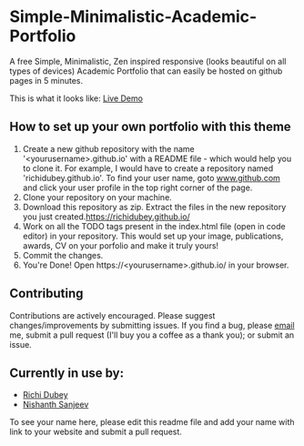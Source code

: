 # Simple-Minimalistic-Academic-Portfolio
A free Simple, Minimalistic, Zen inspired responsive (looks beautiful on all types of devices) Academic Portfolio that can easily be hosted on github pages in 5 minutes.

This is what it looks like: [Live Demo](https://richidubey.github.io/Simple-Minimalistic-Academic-Portfolio/)

## How to set up your own portfolio with this theme
1. Create a new github repository with the name '\<yourusername\>.github.io' with a README file - which would help you to clone it. For example, I would have to create a repository named 'richidubey​​.github.​io'. To find your user name, goto www.github.com and click your user profile in the top right corner of the page.
2. Clone your repository on your machine.
3. Download this repository as zip. Extract the files in the new repository you just created.https://richidubey.github.io/
4. Work on all the TODO tags present in the index.html file (open in code editor) in your repository. This would set up your image, publications, awards, CV on your porfolio and make it truly yours!
5. Commit the changes.
6. You're Done! Open https://\<yourusername\>.github.io/ in your browser.

## Contributing

Contributions are actively encouraged. Please suggest changes/improvements by submitting issues. If you find a bug, please [email](mailto:richidubey@gmail.com) me, submit a pull request (I'll buy you a coffee as a thank you); or submit an issue.

## Currently in use by:

 - [Richi Dubey](https://www.richidubey.com/)
 - [Nishanth Sanjeev](https://nishanthsanjeev.github.io/)


To see your name here, please edit this readme file and add your name with link to your website and submit a pull request.
